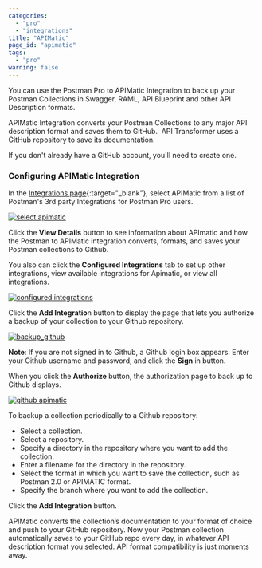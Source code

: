 ```yaml
---
categories:
  - "pro"
  - "integrations"
title: "APIMatic"
page_id: "apimatic"
tags: 
  - "pro"
warning: false
---
```


You can use the Postman Pro to APIMatic Integration to back up your Postman Collections in Swagger, RAML, API Blueprint and other API Description formats. 

APIMatic Integration converts your Postman Collections to any major API description format and saves them to GitHub.  API Transformer uses a GitHub repository to save its documentation.  

If you don't already have a GitHub account, you'll need to create one.


### Configuring APIMatic Integration

In the [Integrations page](https://app.getpostman.com/dashboard/integrations){:target="_blank"}, select APIMatic from a list of Postman's 3rd party Integrations for Postman Pro users.

[![select apimatic](https://s3.amazonaws.com/postman-static-getpostman-com/postman-docs/integrations_APImatic.png)](https://s3.amazonaws.com/postman-static-getpostman-com/postman-docs/integrations_APImatic.png)

Click the **View Details** button to see information about APImatic and how the Postman to APIMatic integration converts, formats, and saves your Postman collections to Github. 

You also can click the **Configured Integrations** tab to set up other integrations, view available integrations for Apimatic, or view all integrations.

[![configured integrations](https://s3.amazonaws.com/postman-static-getpostman-com/postman-docs/integrations_APImatic.png)](https://s3.amazonaws.com/postman-static-getpostman-com/postman-docs/integrations_APImatic.png)

Click the **Add Integratio**n button to display the page that lets you authorize a backup of your collection to your Github repository.


[![backup_github](https://s3.amazonaws.com/postman-static-getpostman-com/postman-docs/integrations_APImatic_backup_Github1.png)](https://s3.amazonaws.com/postman-static-getpostman-com/postman-docs/integrations_APImatic_backup_Github1.png)

**Note**: If you are not signed in to Github, a Github login box appears. Enter your Github username and password, and click the **Sign** in button.

When you click the **Authorize** button, the authorization page to back up to Github displays.

[![github apimatic](https://s3.amazonaws.com/postman-static-getpostman-com/postman-docs/integrations-github-authorized1.png)](https://s3.amazonaws.com/postman-static-getpostman-com/postman-docs/integrations-github-authorized1.png)

To backup a collection periodically to a Github repository:
* Select a collection.
* Select a repository.
* Specify a directory in the repository where you want to add the collection.
* Enter a filename for the directory in the repository.
* Select the format in which you want to save the collection, such as Postman 2.0 or APIMATIC format.
* Specify the branch where you want to add the collection.

Click the **Add Integration** button. 

APIMatic converts the collection’s documentation to your format of choice and push to your GitHub repository.  Now your Postman collection automatically saves to your GitHub repo every day, in whatever API description format you selected.  API format compatibility is just moments away.


